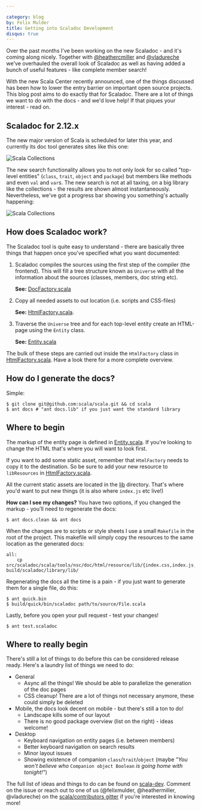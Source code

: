 ```yaml
---

category: blog
by: Felix Mulder
title: Getting into Scaladoc Development
disqus: true
---
```


Over the past months I've been working on the new Scaladoc - and it's coming
along nicely. Together with
[@heathercmiller](http://twitter.com/heathercmiller) and
[@vladureche](http://twitter.com/vladureche) we've overhauled the overall look
of Scaladoc as well as having added a bunch of useful features - like complete
member search!

With the new Scala Center recently announced, one of the things discussed has
been how to lower the entry barrier on important open source projects. This blog
post aims to do exactly that for Scaladoc. There are a lot of things we want
to do with the docs - and we'd love help! If that piques your interest - read on.

## Scaladoc for 2.12.x ##
The new major version of Scala is scheduled for later this year, and currently
its doc tool generates sites like this one:

![Scala Collections](http://i.imgur.com/TOkD4JF.png)

The new search functionality allows you to not only look for so called
"top-level entities" (`class`, `trait`, `object` and `package`) but members like
methods and even `val` and `var`s. The new search is not at all taxing, on a
big library like the collections - the results are shown almost
instantaneously. Nevertheless, we've got a progress bar showing you something's
actually happening:

![Scala Collections](http://imgur.com/jLxcRpx.png)

## How does Scaladoc work? ##
The Scaladoc tool is quite easy to understand - there are basically three things
that happen once you've specified what you want documented:

1. Scaladoc compiles the sources using the first step of the compiler (the
   frontend). This will fill a tree structure known as `Universe` with all the
   information about the sources (classes, members, doc string etc).

   **See:** [DocFactory.scala](https://github.com/scala/scala/blob/2.12.x/src/scaladoc/scala/tools/nsc/doc/DocFactory.scala)

2. Copy all needed assets to out location (i.e. scripts and CSS-files)

   **See:** [HtmlFactory.scala](https://github.com/scala/scala/blob/2.12.x/src/scaladoc/scala/tools/nsc/doc/html/HtmlFactory.scala).

3. Traverse the `Universe` tree and for each top-level entity create an
   HTML-page using the `Entity` class.

   **See:** [Entity.scala](https://github.com/scala/scala/blob/2.12.x/src/scaladoc/scala/tools/nsc/doc/html/page/Entity.scala)

The bulk of these steps are carried out inside the `HtmlFactory` class in
[HtmlFactory.scala](https://github.com/scala/scala/blob/2.12.x/src/scaladoc/scala/tools/nsc/doc/html/HtmlFactory.scala).
Have a look there for a more complete overview.

## How do I generate the docs? ##

Simple:

    $ git clone git@github.com:scala/scala.git && cd scala
    $ ant docs # "ant docs.lib" if you just want the standard library

## Where to begin ##

The markup of the entity page is defined in
[Entity.scala](https://github.com/scala/scala/blob/2.12.x/src/scaladoc/scala/tools/nsc/doc/html/page/Entity.scala).
If you're looking to change the HTML that's where you will want to look first.

If you want to add some static asset, remember that `HtmlFactory` needs to copy
it to the destination. So be sure to add your new resource to `libResources` in
[HtmlFactory.scala](https://github.com/scala/scala/blob/2.12.x/src/scaladoc/scala/tools/nsc/doc/html/HtmlFactory.scala).

All the current static assets are located in the
[lib](https://github.com/scala/scala/tree/2.12.x/src/scaladoc/scala/tools/nsc/doc/html/resource/lib) directory.
That's where you'd want to put new things (it is also where `index.js` etc live!)

**How can I see my changes?** You have two options, if you changed the markup -
you'll need to regenerate the docs:

    $ ant docs.clean && ant docs

When the changes are to scripts or style sheets I use a small `Makefile` in the
root of the project. This makefile will simply copy the resources to the same location
as the generated docs:

    all:
        cp src/scaladoc/scala/tools/nsc/doc/html/resource/lib/{index.css,index.js,template.css,template.js,diagrams.css,diagrams.js} build/scaladoc/library/lib/

Regenerating the docs all the time is a pain - if you just want to generate
them for a single file, do this:

    $ ant quick.bin
    $ build/quick/bin/scaladoc path/to/source/File.scala

Lastly, before you open your pull request - test your changes!

    $ ant test.scaladoc

## Where to really begin ##

There's still a lot of things to do before this can be considered release ready.
Here's a laundry list of things we need to do:

* General
    - Async all the things! We should be able to parallelize the generation of
      the doc pages
    - CSS cleanup! There are a lot of things not necessary anymore, these could
      simply be deleted
* Mobile, the docs look decent on mobile - but there's still a ton to do!
    - Landscape kills some of our layout
    - There is no good package overview (list on the right) - ideas welcome!
* Desktop
    - Keyboard navigation on entity pages (i.e. between members)
    - Better keyboard navigation on search results
    - Minor layout issues
    - Showing existence of companion `class`/`trait`/`object` (maybe *"You
      won't believe who* `Companion object Boolean` *is going home with
      tonight!"*)

The full list of ideas and things to do can be found on
[scala-dev](https://github.com/scala/scala-dev/issues/84). Comment on the issue
or reach out to one of us (@felixmulder, @heathermiller, @vladureche) on the
[scala/contributors gitter](https://gitter.im/scala/contributors) if you're
interested in knowing more!
